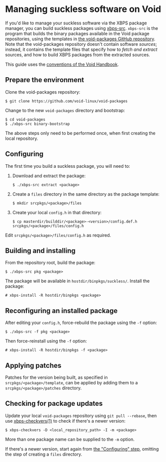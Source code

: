# Managing suckless software on Void

If you'd like to manage your suckless software via the XBPS package
manager, you can build suckless packages using
[xbps-src](https://github.com/void-linux/void-packages/blob/master/Manual.md). `xbps-src`
is the program that builds the binary packages available in the Void
package repositories, using the templates in [the void-packages GitHub
repository](https://github.com/void-linux/void-packages). Note that
the void-packages repository doesn't contain software *sources*;
instead, it contains the template files that specify how to *fetch and
extract* sources, and how to build XBPS packages from the extracted
sources.

This guide uses the [conventions of the Void
Handbook](https://docs.voidlinux.org/about-handbook/index.html#example-commands).

## Prepare the environment

Clone the void-packages repository:

```
$ git clone https://github.com/void-linux/void-packages
```

Change to the new `void-packages` directory and bootstrap:

```
$ cd void-packages
$ ./xbps-src binary-bootstrap
```

The above steps only need to be performed once, when first creating the local
repository.

## Configuring

The first time you build a suckless package, you will need to:

1. Download and extract the package:

   ```
   $ ./xbps-src extract <package>
   ```

2. Create a `files` directory in the same directory as the package template:

   ```
   $ mkdir srcpkgs/<package>/files
   ```

3. Create your local `config.h` in that directory:

   ```
   $ cp masterdir/builddir/<package>-<version>/config.def.h srcpkgs/<package>/files/config.h
   ```

Edit `srcpkgs/<package>/files/config.h` as required.

## Building and installing

From the repository root, build the package:

```
$ ./xbps-src pkg <package>
```

The package will be available in `hostdir/binpkgs/suckless/`. Install the
package:

```
# xbps-install -R hostdir/binpkgs <package>
```

## Reconfiguring an installed package

After editing your `config.h`, force-rebuild the package using the `-f` option:

```
$ ./xbps-src -f pkg <package>
```

Then force-reinstall using the `-f` option:

```
# xbps-install -R hostdir/binpkgs -f <package>
```

## Applying patches

Patches for the version being built, as specified in
`srcpkgs/<package>/template`, can be applied by adding them to a
`srcpkgs/<package>/patches` directory.

## Checking for package updates

Update your local `void-packages` repository using `git pull --rebase`, then use
[xbps-checkvers(1)](https://man.voidlinux.org/xbps-checkvers.1) to check if
there's a newer version:

```
$ xbps-checkvers -D <local_repository_path> -I -m <package>
```

More than one package name can be supplied to the `-m` option.

If there's a newer version, start again from [the "Configuring"
step](#configuring), omitting the step of creating a `files`
directory.
